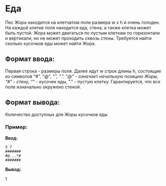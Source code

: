 # Еда

Пес Жора находится на клетчатом поле размера w x h и очень голоден. На каждой клетке поля находится еда, стена, а также клетка может быть пустой. Жора может двигаться по пустым клеткам по горизонтали и вертикали, но не может проходить сквозь стены. Требуется найти сколько кусочков еды может найти Жора.

## Формат ввода:

Первая строка - размеры поля. Далее идут w строк длины h, состоящие из символов "#", "@", "*", ".". "@" - означает начальную позицию Жоры, "#" - стену, "*" - кусочек еды, "." - пустую клетку. Гарантируется, что все поле изначально окружено стеной.

## Формат вывода:

Количество доступных для Жоры кусочков еды

### Пример:

__Ввод:__
```
3 7
#######
#@...*#
#######
```

__Вывод:__

1
